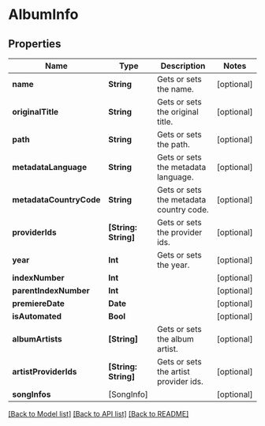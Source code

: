 # AlbumInfo

## Properties
Name | Type | Description | Notes
------------ | ------------- | ------------- | -------------
**name** | **String** | Gets or sets the name. | [optional] 
**originalTitle** | **String** | Gets or sets the original title. | [optional] 
**path** | **String** | Gets or sets the path. | [optional] 
**metadataLanguage** | **String** | Gets or sets the metadata language. | [optional] 
**metadataCountryCode** | **String** | Gets or sets the metadata country code. | [optional] 
**providerIds** | **[String: String]** | Gets or sets the provider ids. | [optional] 
**year** | **Int** | Gets or sets the year. | [optional] 
**indexNumber** | **Int** |  | [optional] 
**parentIndexNumber** | **Int** |  | [optional] 
**premiereDate** | **Date** |  | [optional] 
**isAutomated** | **Bool** |  | [optional] 
**albumArtists** | **[String]** | Gets or sets the album artist. | [optional] 
**artistProviderIds** | **[String: String]** | Gets or sets the artist provider ids. | [optional] 
**songInfos** | [SongInfo] |  | [optional] 

[[Back to Model list]](../README.md#documentation-for-models) [[Back to API list]](../README.md#documentation-for-api-endpoints) [[Back to README]](../README.md)


